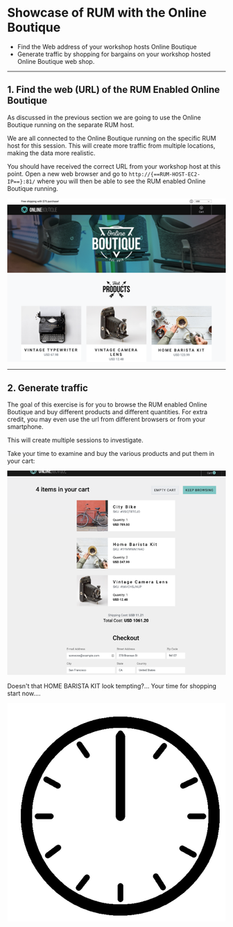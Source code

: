 # Showcase of RUM with the Online Boutique

* Find the Web address of your workshop hosts Online Boutique
* Generate traffic by shopping for bargains on your workshop hosted Online Boutique web shop.

---

## 1. Find the web (URL) of the RUM Enabled Online Boutique

As discussed in the previous section we are going to use the Online Boutique running on the separate RUM host.

We are all connected to the Online Boutique running on the specific RUM host for this session. This will create more traffic from multiple locations, making the data more realistic.

You should have received the correct URL from your workshop host at this point.
Open a new web browser and go to `http://{==RUM-HOST-EC2-IP==}:81/` where you will then be able to see the RUM enabled Online Boutique running.

![Online Boutique](../images/apm/online-boutique.png)

---

## 2. Generate traffic

The goal of this exercise is for you to browse the RUM enabled Online Boutique and buy different products and different quantities.
For extra credit, you may even use the url from different browsers or from your smartphone.

This will create  multiple sessions to investigate.

Take your time to examine and buy the various products and put them in your cart:

![Cart Online Boutique](../images/rum/cart.png)

Doesn't that HOME BARISTA KIT look tempting?...   Your time for shopping start now....

![Clock](../images/rum/Clock.gif)
